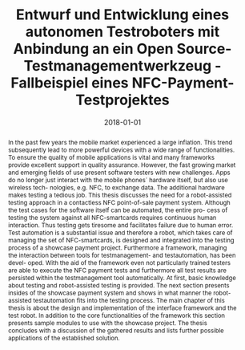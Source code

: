 ---
abstract: In the past few years the mobile market experienced a large inflation. This
  trend subsequently lead to more powerful devices with a wide range of functionalities.
  To ensure the quality of mobile applications is vital and many frameworks provide
  excellent support in quality assurance. However, the fast growing market and emerging
  fields of use present software testers with new challenges. Apps do no longer just
  interact with the mobile phones´ hardware itself, but also use wireless tech- nologies,
  e.g. NFC, to exchange data. The additional hardware makes testing a tedious job.
  This thesis discusses the need for a robot-assisted testing approach in a contactless
  NFC point-of-sale payment system. Although the test cases for the software itself
  can be automated, the entire pro- cess of testing the system against all NFC-smartcards
  requires continuous human interaction. Thus testing gets tiresome and facilitates
  failure due to human error. Test automation is a substantial issue and therefore
  a robot, which takes care of managing the set of NFC-smartcards, is designed and
  integrated into the testing process of a showcase payment project. Furthermore a
  framework, managing the interaction between tools for testmanagement- and testautomation,
  has been devel- oped. With the aid of the framework even not particularly trained
  testers are able to execute the NFC payment tests and furthermore all test results
  are persisted within the testmanagement tool automatically. At first, basic knowledge
  about testing and robot-assisted testing is provided. The next section presents
  insides of the showcase payment system and shows in what manner the robot-assisted
  testautomation fits into the testing process. The main chapter of this thesis is
  about the design and implementation of the interface framework and the test robot.
  In addition to the core functionalities of the framework this section presents sample
  modules to use with the showcase project. The thesis concludes with a discussion
  of the gathered results and lists further possible applications of the established
  solution.
authors:
- Andreas Schwarz
date: '2018-01-01'
featured: false
publication_types:
- '7'
publishDate: '2018-01-01'
title: Entwurf und Entwicklung eines autonomen Testroboters mit Anbindung an ein Open
  Source-Testmanagementwerkzeug - Fallbeispiel eines NFC-Payment-Testprojektes
url_pdf: ''
---